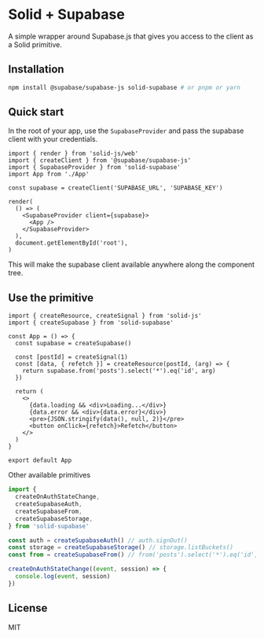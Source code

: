 # Solid + Supabase

A simple wrapper around Supabase.js that gives you access to the client as a Solid primitive.

## Installation

```bash
npm install @supabase/supabase-js solid-supabase # or pnpm or yarn
```

## Quick start

In the root of your app, use the `SupabaseProvider` and pass the supabase client with your credentials.

```tsx
import { render } from 'solid-js/web'
import { createClient } from '@supabase/supabase-js'
import { SupabaseProvider } from 'solid-supabase'
import App from './App'

const supabase = createClient('SUPABASE_URL', 'SUPABASE_KEY')

render(
  () => (
    <SupabaseProvider client={supabase}>
      <App />
    </SupabaseProvider>
  ),
  document.getElementById('root'),
)
```

This will make the supabase client available anywhere along the component tree.

## Use the primitive

```tsx
import { createResource, createSignal } from 'solid-js'
import { createSupabase } from 'solid-supabase'

const App = () => {
  const supabase = createSupabase()

  const [postId] = createSignal(1)
  const [data, { refetch }] = createResource(postId, (arg) => {
    return supabase.from('posts').select('*').eq('id', arg)
  })

  return (
    <>
      {data.loading && <div>Loading...</div>}
      {data.error && <div>{data.error}</div>}
      <pre>{JSON.stringify(data(), null, 2)}</pre>
      <button onClick={refetch}>Refetch</button>
    </>
  )
}

export default App
```

Other available primitives

```ts
import {
  createOnAuthStateChange,
  createSupabaseAuth,
  createSupabaseFrom,
  createSupabaseStorage,
} from 'solid-supabase'

const auth = createSupabaseAuth() // auth.signOut()
const storage = createSupabaseStorage() // storage.listBuckets()
const from = createSupabaseFrom() // from('posts').select('*').eq('id', arg)

createOnAuthStateChange((event, session) => {
  console.log(event, session)
})
```

## License

MIT
